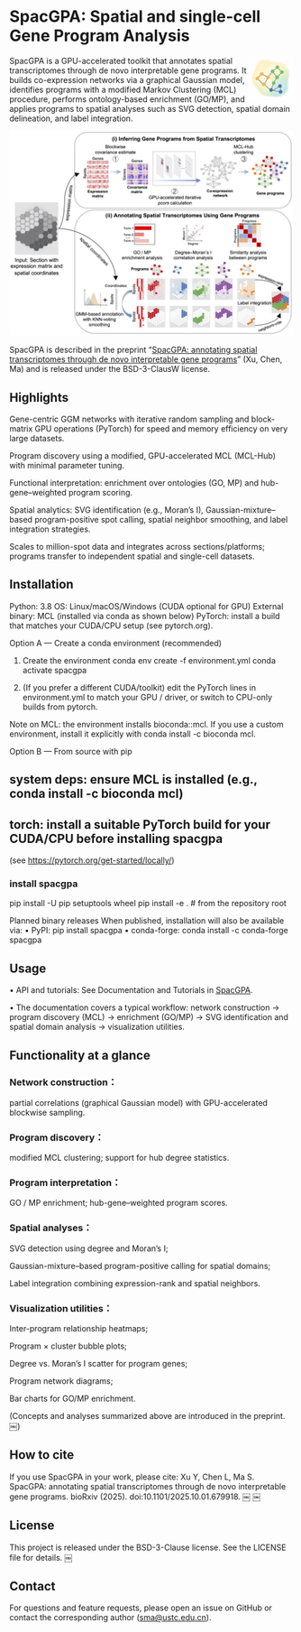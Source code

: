 
# SpacGPA: Spatial and single-cell Gene Program Analysis

<img src="assets/SpacGPA_Logo.png" alt="SpacGPA logo" align="right" width="80" />

SpacGPA is a GPU-accelerated toolkit that annotates spatial transcriptomes through de novo interpretable gene programs. It builds co-expression networks via a graphical Gaussian model, identifies programs with a modified Markov Clustering (MCL) procedure, performs ontology-based enrichment (GO/MP), and applies programs to spatial analyses such as SVG detection, spatial domain delineation, and label integration.

<p align="center">
  <img src="assets/SpacGPA_Workflow.png" alt="SpacGPA workflow" width="600" />
</p>

SpacGPA is described in the preprint “[SpacGPA: annotating spatial transcriptomes through de novo interpretable gene programs](https://www.biorxiv.org/doi/10.1101/2025.10.01.679918)” (Xu, Chen, Ma) and is released under the BSD-3-ClausW license.

## Highlights

Gene-centric GGM networks with iterative random sampling and block-matrix GPU operations (PyTorch) for speed and memory efficiency on very large datasets.

Program discovery using a modified, GPU-accelerated MCL (MCL-Hub) with minimal parameter tuning.

Functional interpretation: enrichment over ontologies (GO, MP) and hub-gene–weighted program scoring.

Spatial analytics: SVG identification (e.g., Moran’s I), Gaussian-mixture–based program-positive spot calling, spatial neighbor smoothing, and label integration strategies.

Scales to million-spot data and integrates across sections/platforms; programs transfer to independent spatial and single-cell datasets.

## Installation

Python: 3.8
OS: Linux/macOS/Windows (CUDA optional for GPU)
External binary: MCL (installed via conda as shown below)
PyTorch: install a build that matches your CUDA/CPU setup (see pytorch.org).

Option A — Create a conda environment (recommended)

1) Create the environment
conda env create -f environment.yml
conda activate spacgpa

2) (If you prefer a different CUDA/toolkit) edit the PyTorch lines in environment.yml
to match your GPU / driver, or switch to CPU-only builds from pytorch.

Note on MCL: the environment installs bioconda::mcl. If you use a custom environment, install it explicitly with
conda install -c bioconda mcl.

Option B — From source with pip

## system deps: ensure MCL is installed (e.g., conda install -c bioconda mcl)

## torch: install a suitable PyTorch build for your CUDA/CPU **before** installing spacgpa

(see <https://pytorch.org/get-started/locally/>)

### install spacgpa

pip install -U pip setuptools wheel
pip install -e .          # from the repository root

Planned binary releases
When published, installation will also be available via:
 • PyPI: pip install spacgpa
 • conda-forge: conda install -c conda-forge spacgpa

## Usage

 • API and tutorials: See Documentation and Tutorials in [SpacGPA](https://spacgpa.readthedocs.io).

 • The documentation covers a typical workflow: network construction → program discovery (MCL) → enrichment (GO/MP) → SVG identification and spatial domain analysis → visualization utilities.

## Functionality at a glance

### Network construction：

partial correlations (graphical Gaussian model) with GPU-accelerated blockwise sampling.

### Program discovery：

modified MCL clustering; support for hub degree statistics.

### Program interpretation：

GO / MP enrichment; hub-gene–weighted program scores.

### Spatial analyses：

SVG detection using degree and Moran’s I;

Gaussian-mixture–based program-positive calling for spatial domains;

Label integration combining expression-rank and spatial neighbors.

### Visualization utilities：

Inter-program relationship heatmaps;

Program × cluster bubble plots;

Degree vs. Moran’s I scatter for program genes;

Program network diagrams;

Bar charts for GO/MP enrichment.

(Concepts and analyses summarized above are introduced in the preprint.  ￼)

## How to cite

If you use SpacGPA in your work, please cite:
Xu Y, Chen L, Ma S. SpacGPA: annotating spatial transcriptomes through de novo interpretable gene programs. bioRxiv (2025). doi:10.1101/2025.10.01.679918.  ￼  ￼

## License

This project is released under the BSD-3-Clause license. See the LICENSE file for details.  ￼

## Contact

For questions and feature requests, please open an issue on GitHub or contact the corresponding author (<sma@ustc.edu.cn>).
